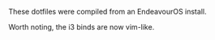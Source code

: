 These dotfiles were compiled from an EndeavourOS install.

Worth noting, the i3 binds are now vim-like.
